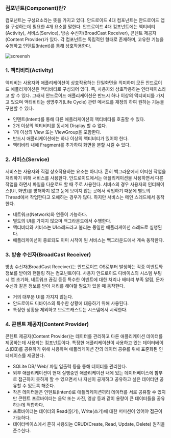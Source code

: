 ### 컴포넌트(Component)란?
컴포넌트는 구성요소라는 뜻을 가지고 있다. 안드로이드 4대 컴포넌트는 안드로이드 앱을 구성하는데
필요한 4개 요소를 말한다. 안드로이드 4대 컴포넌트에는 액티비티(Activity), 서비스(Service), 
방송 수신자(BroadCast Receiver), 콘텐트 제공자(Content Provider)가 있다. 각 컴포넌트는 
독립적인 형태로 존재하며, 고유한 기능을 수행하고 인텐트(Intent)를 통해 상호작용한다.

![screensh](https://velog.velcdn.com/images%2Fjojo_devstory%2Fpost%2F9138556b-4a4c-4c48-a6dc-c9abc34e9b46%2F%EC%8A%A4%ED%81%AC%EB%A6%B0%EC%83%B7%202020-03-06%20%EC%98%A4%EC%A0%84%2011.51.43.png)

### 1. 액티비티(Activity)
액티비는 사용자와 애플리케이션이 상호작용하는 단일화면을 의미하며 모든 안드로이드 애플리케이션은 
액티비티로 구성되어 있다. 즉, 사용자와 상호작용하는 인터페이스라고 할 수 있다. 그래서 안드로이드 
애플리케이션은 반드시 하나 이상의 액티비티를 가지고 있으며 액티비티는 생명주기(Life Cycle) 관련
메서드를 재정의 하여 원하는 기능을 구현할 수 있다.
- 인텐트(Intent)를 통해 다른 애플리케이션의 액티비티를 호출할 수 있다.
- 2개 이상의 액티비티를 동시에 Display 할 수 없다.
- 1개 이상의 View 또는 ViewGroup을 포함한다.
- 반드시 애플리케이션에는 하나 이상의 액티비티가 있어야 한다.
- 액티비티 내에 Fragment를 추가하여 화면을 분할 시킬 수 있다.

### 2. 서비스(Service)
서비스는 사용자와 직접 상호작용하는 요소는 아니다. 흔히 백그라운에서 어떠한 작업을 처리하기 위해 서비스를 사용한다.
안드로이드에서는 애플리케이션을 사용하면서 다른 작업을 하면서 파일을 다운로드 할 때 주로 사용한다.
서비스의 경우 사용자의 인터페이스(UI, 화면)를 방해하지 않고 눈에 보이지 않는 곳에서 작업하기 때문에 
별도의 Thread에서 작업한다고 오해하는 경우가 많다. 하지만 서비스는 메인 스레드에서 동작한다.
- 네트워크(Network)와 연동이 가능하다.
- 별도의 UI를 가지지 않으며 백그라운드에서 수행한다.
- 액티비티와 서비스는 UI스레드라고 불리는 동일한 애플리케이션 스레드로 실행된다.
- 애플리케이션이 종료되도 이미 시작이 된 서비스는 백그라운드에서 계속 동작한다.

### 3. 방송 수신자(BroadCast Receiver)
방송 수신자(BroadCast Receiver)는 안드로이드 OS로부터 발생하는 각종 이벤트와 정보를 
받아와 핸들링 하는 컴포넌트이다. 사용자 안드로이드 디바이스의 시스템 부팅 시 앱 초기화, 
네트워크 끊김 등등 특수한 이벤트에 대한 처리나 배터리 부족 알림, 문자 수신과 같은 정보를
받아 처리를 해야할 필요가 있을 때 동작한다.
- 거의 대부분 UI를 가지지 않는다.
- 안드로이드 디바이스의 특수한 상황에 대응하기 위해 사용된다.
- 특정한 상황을 제외하고 브로드캐스트는 시스템에서 시작한다.

### 4. 콘텐트 제공자(Content Provider)
콘텐트 제공자(Content Provider)는 데이터를 관리하고 다른 애플리케이션 데이터를 제공하는데 
사용되는 컴포넌트이다. 특정한 애플리케이션이 사용하고 있는 데이터베이스(DB)를 공유하기 위해
사용하며 애플리케이션 간의 데이터 공유를 위해 표준화된 인터페이스를 제공한다.
- SQLite DB/ Web/ 파일 입출력 등을 통해 데이터를 관리한다.
- 외부 애플리케이션이 현재 실행중인 애플리케이션 내에 있는 데이터베이스에 함부로 접근하지 못하게 
할 수 있으면서 나 자신이 공개하고 공유하고 싶은 데이터만 공유할 수 있도록 해준다.
- 작은 데이터들은 인텐트(Intent)로 애플리케이션끼리 데이터를 서로 공유할 수 있지만 콘텐트 
프로바이더는 음악 또는 사진, 영상 등과 같이 용량이 큰 데이터들을 공유하는데 적합하다.
- 프로바이더는 데이터의 Read(읽기), Write(쓰기)에 대한 퍼미션이 있어야 접근이 가능하다.
- 데이터베이스에서 흔히 사용되는 CRUD(Create, Read, Update, Delete) 원칙을 준수한다.